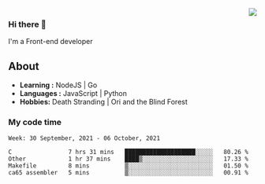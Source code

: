 <img align='right' src="https://github-readme-stats.vercel.app/api?username=strugglebak&show_icons=true">

### Hi there 👋

I'm a Front-end developer

## About

-  **Learning :** NodeJS | Go
-  **Languages :** JavaScript | Python
-  **Hobbies:** Death Stranding | Ori and the Blind Forest

### My code time

<!--START_SECTION:waka-->
```text
Week: 30 September, 2021 - 06 October, 2021

C                7 hrs 31 mins   ████████████████████░░░░░   80.26 % 
Other            1 hr 37 mins    ████▒░░░░░░░░░░░░░░░░░░░░   17.33 % 
Makefile         8 mins          ▒░░░░░░░░░░░░░░░░░░░░░░░░   01.50 % 
ca65 assembler   5 mins          ▒░░░░░░░░░░░░░░░░░░░░░░░░   00.91 % 
```
<!--END_SECTION:waka-->
